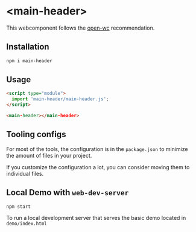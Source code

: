 # \<main-header>

This webcomponent follows the [open-wc](https://github.com/open-wc/open-wc) recommendation.

## Installation

```bash
npm i main-header
```

## Usage

```html
<script type="module">
  import 'main-header/main-header.js';
</script>

<main-header></main-header>
```



## Tooling configs

For most of the tools, the configuration is in the `package.json` to minimize the amount of files in your project.

If you customize the configuration a lot, you can consider moving them to individual files.

## Local Demo with `web-dev-server`

```bash
npm start
```

To run a local development server that serves the basic demo located in `demo/index.html`
